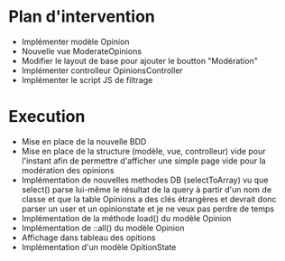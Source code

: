 # Plan d'intervention
- Implémenter modèle Opinion
- Nouvelle vue ModerateOpinions
- Modifier le layout de base pour ajouter le boutton "Modération"
- Implémenter controlleur OpinionsController
- Implémenter le script JS de filtrage

# Execution
- Mise en place de la nouvelle BDD
- Mise en place de la structure (modèle, vue, controlleur) vide pour l'instant afin de permettre d'afficher une simple page vide pour la modération des opinions
- Implémentation de nouvelles methodes DB (selectToArray) vu que select() parse lui-même le résultat de la query à partir d'un nom de classe et que la table Opinions a des clés étrangères et devrait donc parser un user et un opinionstate et je ne veux pas perdre de temps
- Implémentation de la méthode load() du modèle Opinion
- Implémentation de ::all() du modèle Opinion
- Affichage dans tableau des opitions
- Implémentation d'un modèle OpitionState